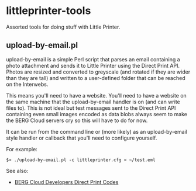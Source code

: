 littleprinter-tools
==

Assorted tools for doing stuff with Little Printer.

upload-by-email.pl
--

upload-by-email is a simple Perl script that parses an email containing a photo
attachment and sends it to Little Printer using the Direct Print API. Photos are
resized and converted to greyscale (and rotated if they are wider than they are
tall) and written to a user-defined folder that can be reached on the
Interwebs.

This means you'll need to have a website. You'll need to have a website on the
same machine that the upload-by-email handler is on (and can write files
to). This is not ideal but test messages sent to the Direct Print API containing
even small images encoded as data blobs always seem to make the BERG Cloud
servers cry so this will have to do for now.

It can be run from the command line or (more likely) as an upload-by-email style
handler or callback that you'll need to configure yourself.

For example:

	$> ./upload-by-email.pl -c littleprinter.cfg < ~/test.eml

See also:

* [BERG Cloud Developers Direct Print Codes](http://remote.bergcloud.com/developers/direct_print_codes)
